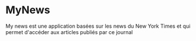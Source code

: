 # MyNews
My news est une application basées sur les news du New York Times et qui permet d'accéder aux articles publiés par ce journal
